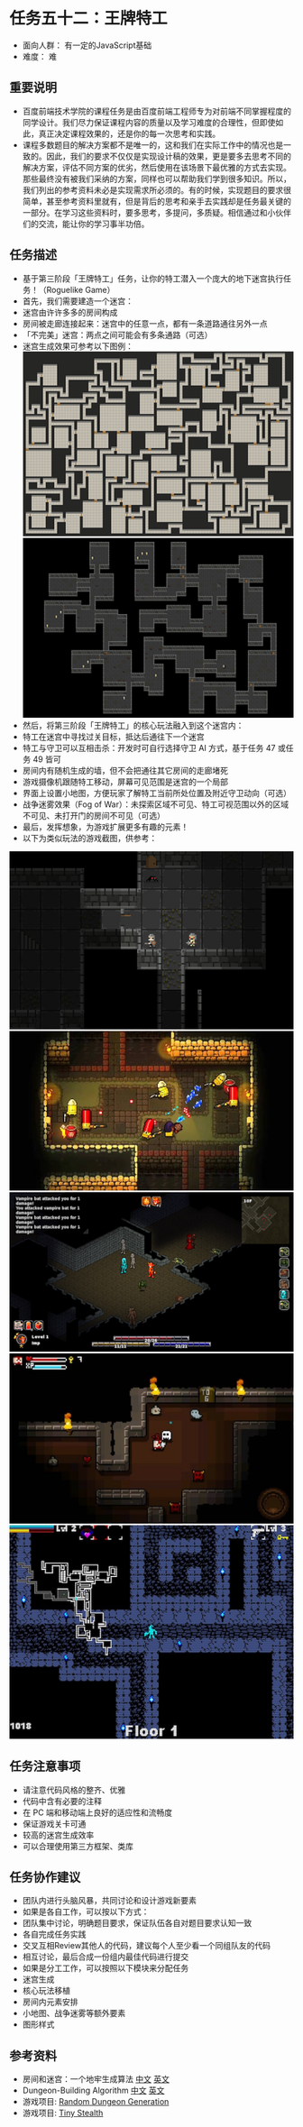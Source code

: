 # 任务五十二：王牌特工
* 面向人群：
有一定的JavaScript基础
* 难度：
难

## 重要说明
* 百度前端技术学院的课程任务是由百度前端工程师专为对前端不同掌握程度的同学设计。我们尽力保证课程内容的质量以及学习难度的合理性，但即使如此，真正决定课程效果的，还是你的每一次思考和实践。
* 课程多数题目的解决方案都不是唯一的，这和我们在实际工作中的情况也是一致的。因此，我们的要求不仅仅是实现设计稿的效果，更是要多去思考不同的解决方案，评估不同方案的优劣，然后使用在该场景下最优雅的方式去实现。那些最终没有被我们采纳的方案，同样也可以帮助我们学到很多知识。所以，我们列出的参考资料未必是实现需求所必须的。有的时候，实现题目的要求很简单，甚至参考资料里就有，但是背后的思考和亲手去实践却是任务最关键的一部分。在学习这些资料时，要多思考，多提问，多质疑。相信通过和小伙伴们的交流，能让你的学习事半功倍。

## 任务描述
* 基于第三阶段「王牌特工」任务，让你的特工潜入一个庞大的地下迷宫执行任务！（Roguelike Game）
* 首先，我们需要建造一个迷宫：
* 迷宫由许许多多的房间构成
* 房间被走廊连接起来：迷宫中的任意一点，都有一条道路通往另外一点
* 「不完美」迷宫：两点之间可能会有多条通路（可选）
* 迷宫生成效果可参考以下图例：
![图例](task_4_52_1.png)
![图例](task_4_52_2.jpg)
* 然后，将第三阶段「王牌特工」的核心玩法融入到这个迷宫内：
* 特工在迷宫中寻找过关目标，抵达后通往下一个迷宫
* 特工与守卫可以互相击杀：开发时可自行选择守卫 AI 方式，基于任务 47 或任务 49 皆可
* 房间内有随机生成的墙，但不会把通往其它房间的走廊堵死
* 游戏摄像机跟随特工移动，屏幕可见范围是迷宫的一个局部
* 界面上设置小地图，方便玩家了解特工当前所处位置及附近守卫动向（可选）
* 战争迷雾效果（Fog of War）：未探索区域不可见、特工可视范围以外的区域不可见、未打开门的房间不可见（可选）
* 最后，发挥想象，为游戏扩展更多有趣的元素！
* 以下为类似玩法的游戏截图，供参考：

![图例](task_4_52_3.png)
![图例](task_4_52_4.jpg)
![图例](task_4_52_5.png)
![图例](task_4_52_6.jpg)
![图例](task_4_52_7.jpg)

## 任务注意事项
* 请注意代码风格的整齐、优雅
* 代码中含有必要的注释
* 在 PC 端和移动端上良好的适应性和流畅度
* 保证游戏关卡可通
* 较高的迷宫生成效率
* 可以合理使用第三方框架、类库

## 任务协作建议
* 团队内进行头脑风暴，共同讨论和设计游戏新要素
* 如果是各自工作，可以按以下方式：
* 团队集中讨论，明确题目要求，保证队伍各自对题目要求认知一致
* 各自完成任务实践
* 交叉互相Review其他人的代码，建议每个人至少看一个同组队友的代码
* 相互讨论，最后合成一份组内最佳代码进行提交
* 如果是分工工作，可以按照以下模块来分配任务
* 迷宫生成
* 核心玩法移植
* 房间内元素安排
* 小地图、战争迷雾等额外要素
* 图形样式

## 参考资料
* 房间和迷宫：一个地牢生成算法 [中文](http://indienova.com/indie-game-development/rooms-and-mazes-a-procedural-dungeon-generator/) [英文](http://journal.stuffwithstuff.com/2014/12/21/rooms-and-mazes/)
* Dungeon-Building Algorithm [中文](http://indienova.com/indie-game-development/roguelike-dungeon-building-algorithm/) [英文](http://www.roguebasin.com/index.php?title=Dungeon-Building_Algorithm)
* 游戏项目: [Random Dungeon Generation](https://github.com/stefanweck/dungeongeneration)
* 游戏项目: [Tiny Stealth](https://github.com/EduardoLopes/js13kgames-2015)
